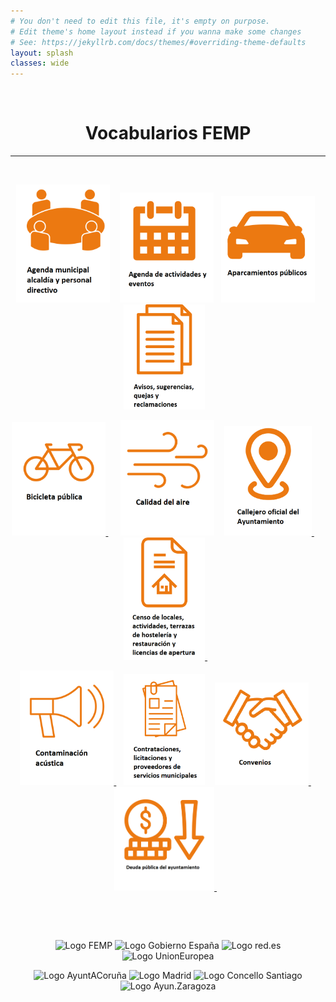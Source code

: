 ```yaml
---
# You don't need to edit this file, it's empty on purpose.
# Edit theme's home layout instead if you wanna make some changes
# See: https://jekyllrb.com/docs/themes/#overriding-theme-defaults
layout: splash
classes: wide
---
```



<link href="stylesheet.css" rel="stylesheet"/>
<link href="_data/navigation.yml" rel="external"/>


&nbsp; 
&nbsp; 



<h1 float="right" align="center">Vocabularios FEMP</h1>

---

&nbsp;



<p float="right" align="center">
   <a href="https://leticiarubalcabadg.github.io/FEMPAGENDAMUNICIPAL"><img src="Iconos/agendamunicipal.png" alt="Agenda municipal" width="150" /></a> &nbsp;&nbsp; 
   <a href="https://leticiarubalcabadg.github.io/FEMPAGENDAACTIVIDADES"><img src="Iconos/agendaactividades.png" alt="Agenda" width="150"/></a>&nbsp;&nbsp;
   <a href="https://leticiarubalcabadg.github.io/FEMAPARCAIENTOS"><img src="Iconos/aparcamientos.png" alt="Aparcamiento" width="150" /></a>&nbsp;&nbsp; 
    <a href="https://leticiarubalcabadg.github.io/FEMAPAVISOS"><img src="Iconos/avisos.png" alt="Avisos" width="130" /></a>&nbsp; &nbsp; 
</p>



<p float="right" align="center">
   <a href="https://leticiarubalcabadg.github.io/FEMPBICICLETA"><img src="Iconos/bicicleta.png" alt="Bicicleta" width="150" /> </a> &nbsp;&nbsp; &nbsp; 
   <a href="https://leticiarubalcabadg.github.io/FEMPCALIDADAIRE"><img src="Iconos/calidadaire.png" alt="Calidad aire" width="150"/></a> &nbsp;&nbsp; 
      <a href="https://leticiarubalcabadg.github.io/FEMPCALLEJERO"> <img src="Iconos/callejero.png" alt="Callejero oficial" width="140"/> </a> &nbsp;&nbsp; &nbsp;
   <a href="https://leticiarubalcabadg.github.io/FEMPCENSO"> <img src="Iconos/censo.png" alt="Censo de locales" width="130" /> </a> &nbsp;&nbsp;
</p>



<p float="right" align="center">
   <a href="https://leticiarubalcabadg.github.io/FEMPCONTAMINACION"><img src="Iconos/contaminacion.png" alt="Contaminación" width="150" /> </a> &nbsp;&nbsp; 
   <a href="https://leticiarubalcabadg.github.io/FEMPCONTRATACIONES"><img src="Iconos/contrataciones.png" alt="Contrataciones" width="130"/></a> &nbsp;&nbsp; 
   <a href="https://leticiarubalcabadg.github.io/FEMPCONVENIOS"> <img src="Iconos/convenios.png" alt="Convenios" width="150" /> </a> &nbsp;&nbsp; 
   <a href="https://leticiarubalcabadg.github.io/FEMPDEUDAPÚBLICA"> <img src="Iconos/deuda.png" alt="Deuda" width="160" /> </a> &nbsp;&nbsp; 
</p>


&nbsp; 



&nbsp; 

<p float="right" align="center">
<img src="https://upload.wikimedia.org/wikipedia/commons/thumb/6/6b/FEMP_%28logotipo%29.svg/590px-FEMP_%28logotipo%29.svg.png" alt="Logo FEMP" height="100" width="100"/>
 <img src="https://ciudadesabiertas.es/assets/img/cabiertas/gobEspana-logo.svg" alt="Logo Gobierno España" width="200"/>
<img src="https://ciudadesabiertas.es/assets/img/cabiertas/red-logo.svg" alt="Logo red.es" width="150"/>
 <img src="https://ciudadesabiertas.es/assets/img/cabiertas/unionEuropea-logo.svg" alt="Logo UnionEuropea" width="200"/>
</p>

<p float="right" align="center">   
<img src="https://ciudadesabiertas.es/assets/img/cabiertas/ayuntAcoruna-logo.svg" alt="Logo AyuntACoruña" width="200"/>
<img src="https://ciudadesabiertas.es/assets/img/cabiertas/ayuntMadrid-logo.svg" alt="Logo Madrid" width="100"/>  
<img src="https://ciudadesabiertas.es/assets/img/cabiertas/ayuntSantiagoCompostela-logo.svg" alt="Logo Concello Santiago" width="200"/>
<img src="https://ciudadesabiertas.es/assets/img/cabiertas/ayuntZaragoza-logo.svg" alt="Logo Ayun.Zaragoza" width="200"/>
</p>


